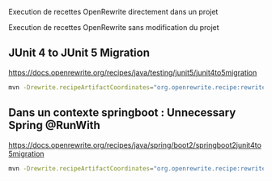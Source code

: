 Execution de recettes OpenRewrite directement dans un projet


Execution de recettes OpenRewrite sans modification du projet
## JUnit 4 to JUnit 5 Migration

https://docs.openrewrite.org/recipes/java/testing/junit5/junit4to5migration

```bash
mvn -Drewrite.recipeArtifactCoordinates="org.openrewrite.recipe:rewrite-testing-frameworks:3.14.1" -Drewrite.activeRecipes="org.openrewrite.java.testing.junit5.JUnit4to5Migration" org.openrewrite.maven:rewrite-maven-plugin:dryRun
```

## Dans un contexte springboot : Unnecessary Spring @RunWith

https://docs.openrewrite.org/recipes/java/spring/boot2/springboot2junit4to5migration

```bash
mvn -Drewrite.recipeArtifactCoordinates="org.openrewrite.recipe:rewrite-testing-frameworks:3.14.1,org.openrewrite.recipe:rewrite-spring:6.11.1" -Drewrite.activeRecipes="org.openrewrite.java.testing.junit5.JUnit4to5Migration,org.openrewrite.java.spring.boot2.UnnecessarySpringRunWith" org.openrewrite.maven:rewrite-maven-plugin:dryRun
```